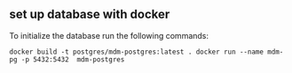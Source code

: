 ## set up database with docker
To initialize the database run the following commands:

`docker build -t postgres/mdm-postgres:latest .
docker run --name mdm-pg -p 5432:5432  mdm-postgres`